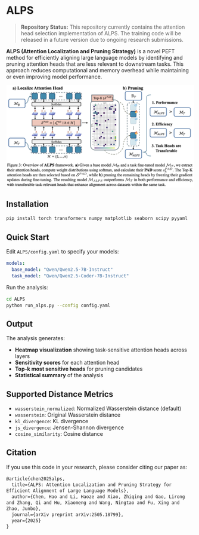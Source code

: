 # ALPS

> **Repository Status:** This repository currently contains the attention head selection implementation of ALPS. The training code will be released in a future version due to ongoing research submissions.

**ALPS (Attention Localization and Pruning Strategy)** is a novel PEFT method for efficiently aligning large language models by identifying and pruning attention heads that are less relevant to downstream tasks. This approach reduces computational and memory overhead while maintaining or even improving model performance.

![ALPS Framework](assets/alps.png)

## Installation

```bash
pip install torch transformers numpy matplotlib seaborn scipy pyyaml
```

## Quick Start

Edit `ALPS/config.yaml` to specify your models:

```yaml
models:
  base_model: "Qwen/Qwen2.5-7B-Instruct"
  task_model: "Qwen/Qwen2.5-Coder-7B-Instruct"
```

Run the analysis:

```bash
cd ALPS
python run_alps.py --config config.yaml
```

## Output

The analysis generates:
- **Heatmap visualization** showing task-sensitive attention heads across layers
- **Sensitivity scores** for each attention head
- **Top-k most sensitive heads** for pruning candidates
- **Statistical summary** of the analysis

## Supported Distance Metrics

- `wasserstein_normalized`: Normalized Wasserstein distance (default)
- `wasserstein`: Original Wasserstein distance  
- `kl_divergence`: KL divergence
- `js_divergence`: Jensen-Shannon divergence
- `cosine_similarity`: Cosine distance

## Citation

If you use this code in your research, please consider citing our paper as:
```
@article{chen2025alps,
  title={ALPS: Attention Localization and Pruning Strategy for Efficient Alignment of Large Language Models},
  author={Chen, Hao and Li, Haoze and Xiao, Zhiqing and Gao, Lirong and Zhang, Qi and Hu, Xiaomeng and Wang, Ningtao and Fu, Xing and Zhao, Junbo},
  journal={arXiv preprint arXiv:2505.18799},
  year={2025}
}
```

